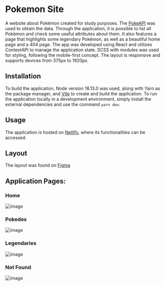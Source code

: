 # Pokemon Site
A website about Pokémon created for study purposes. The [PokeAPI](https://pokeapi.co/docs/v2) was used to obtain the data. Through the application, it is possible to list all Pokémon and check some useful attributes about them. It also features a page that highlights some legendary Pokémon, as well as a beautiful home page and a 404 page. The app was developed using React and utilizes ContextAPI to manage the application state. SCSS with modules was used for styling, following the mobile-first concept. The layout is responsive and supports devices from 375px to 1920px.

## Installation
To build the application, Node version 18.13.0 was used, along with Yarn as the package manager, and [Vite](https://vitejs.dev) to create and build the application. To run the application locally in a development environment, simply install the external dependencies and use the command `yarn dev`.

## Usage
The application is hosted on [Netlify](https://pokemon-client-luiz-h.netlify.app/pokedex), where its functionalities can be accessed.

## Layout
The layout was found on [Figma](https://www.figma.com/community/file/893705420616737018/Pokedex)

## Application Pages:
### Home
![image](https://github.com/LuizH64/pokemon-site/assets/60182096/3fe2bad0-f517-48fb-a1ad-24d70e0c1c42)

### Pokedex
![image](https://github.com/LuizH64/pokemon-site/assets/60182096/07dc020a-5b8d-49c4-bbb7-0275a2db62f7)

### Legendaries
![image](https://github.com/LuizH64/pokemon-site/assets/60182096/5497f958-7d67-45de-b8e8-bedff0a92b6d)

### Not Found
![image](https://github.com/LuizH64/pokemon-site/assets/60182096/40ebd1de-394a-4319-a09f-bffafaa233f1)
